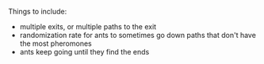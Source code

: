 Things to include:

- multiple exits, or multiple paths to the exit
- randomization rate for ants to sometimes go down paths that don't have the
  most pheromones
- ants keep going until they find the ends
